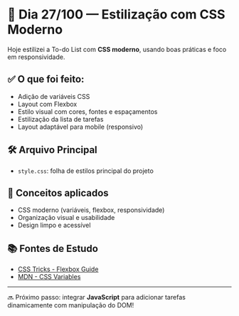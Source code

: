 # 🎨 Dia 27/100 — Estilização com CSS Moderno

Hoje estilizei a To-do List com **CSS moderno**, usando boas práticas e foco em responsividade.

## ✅ O que foi feito:

- Adição de variáveis CSS
- Layout com Flexbox
- Estilo visual com cores, fontes e espaçamentos
- Estilização da lista de tarefas
- Layout adaptável para mobile (responsivo)

## 🛠️ Arquivo Principal

- `style.css`: folha de estilos principal do projeto

## 🧠 Conceitos aplicados

- CSS moderno (variáveis, flexbox, responsividade)
- Organização visual e usabilidade
- Design limpo e acessível

## 📚 Fontes de Estudo

- [CSS Tricks - Flexbox Guide](https://css-tricks.com/snippets/css/a-guide-to-flexbox/)
- [MDN - CSS Variables](https://developer.mozilla.org/pt-BR/docs/Web/CSS/Using_CSS_custom_properties)

---

🔜 Próximo passo: integrar **JavaScript** para adicionar tarefas dinamicamente com manipulação do DOM!
